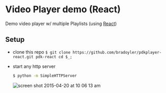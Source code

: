 # Video Player demo (React)
Demo video player w/ multiple Playlists (using [React](https://facebook.github.io/react/))

## Setup
- clone this repo `$ git clone https://github.com/bradoyler/pdkplayer-react.git pdk-react cd $_;`
- start any http server

  ```sh
  $ python -m SimpleHTTPServer
  ```

    ![screen shot 2015-04-20 at 10 06 13 am](https://cloud.githubusercontent.com/assets/425966/7231703/f49e8304-e744-11e4-971c-aace3694f258.png)
